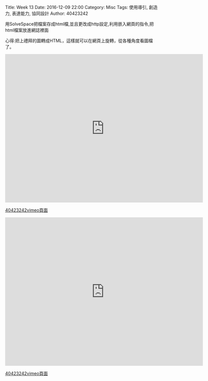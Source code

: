 Title: Week 13
Date: 2016-12-09 22:00
Category: Misc
Tags: 使用導引, 創造力, 表達能力, 協同設計
Author: 40423242


<p>用SolveSpace把檔案存成html檔,並且更改成http設定,利用嵌入網頁的指令,把html檔案放進網誌裡面<p>

<p>心得:把上禮拜的圖轉成HTML，這樣就可以在網頁上旋轉，從各種角度看圖檔了。<p>

<iframe src="https://player.vimeo.com/video/198488048" width="640" height="480" frameborder="0" webkitallowfullscreen mozallowfullscreen allowfullscreen></iframe>
<p><a href="https://vimeo.com/user60353473">40423242vimeo頁面</a></p>
<iframe src="https://player.vimeo.com/video/198531288" width="640" height="480" frameborder="0" webkitallowfullscreen mozallowfullscreen allowfullscreen></iframe>
<p><a href="https://vimeo.com/user60353473">40423242vimeo頁面</a></p>








